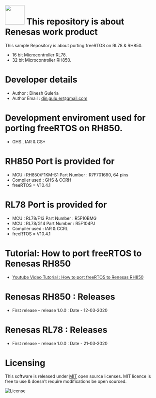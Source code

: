 # <img src="https://encrypted-tbn0.gstatic.com/images?q=tbn:ANd9GcR7o6p4tZT_ORfBAOCJ0DD7CPSyOo3ZToXUVQ&usqp=CAU" width="64" height="64"> This repository is about Renesas work product
This sample Repository is about porting freeRTOS on RL78 & RH850.
* 16 bit Microcontroller RL78.
* 32 bit Microcontroller RH850.

# Developer details
* Author  : Dinesh Guleria
* Author Email : din.gulu.er@gmail.com

# Development enviroment used for porting freeRTOS on RH850.
* GHS , IAR & CS+

# RH850 Port is provided for
* MCU : RH850/F1KM-S1 Part Number : R7F701690, 64 pins
* Compiler used : GHS & CCRH
* freeRTOS = V10.4.1

# RL78 Port is provided for
* MCU : RL78/F13 Part Number : R5F10BMG
* MCU : RL78/G14 Part Number : R5F104PJ
* Compiler used : IAR & CCRL
* freeRTOS = V10.4.1

# Tutorial:  How to port freeRTOS to Renesas RH850
- [Youtube Video Tutorial : How to port freeRTOS to Renesas RH850](https://www.youtube.com/watch?v=Wvf05a59v3M)

# Renesas RH850 : Releases
* First release – release 1.0.0  : Date - 12-03-2020

# Renesas RL78 : Releases
* First release – release 1.0.0  : Date - 21-03-2020


# Licensing
This software is released under [MIT](https://opensource.org/licenses/MIT) open source licenses.
MIT licence is free to use & doesn't require modifications be open sourced.

![](https://encrypted-tbn0.gstatic.com/images?q=tbn:ANd9GcRYQoSrP63RCORrRsqBdpHP8vywuqwxtKY1rw&usqp=CAU "License")
